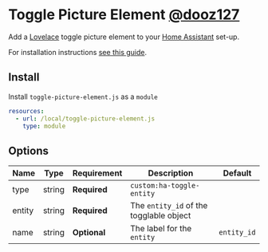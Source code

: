 # Toggle Picture Element [@dooz127](https://www.github.com/dooz127)

Add a [Lovelace](https://www.home-assistant.io/lovelace) toggle picture element to your [Home Assistant](https://www.home-assistant.io/) set-up.

For installation instructions [see this guide](https://github.com/thomasloven/hass-config/wiki/Lovelace-Plugins).


## Install

Install `toggle-picture-element.js` as a `module`

```yaml
resources:
  - url: /local/toggle-picture-element.js
    type: module
```

## Options

| Name              | Type    | Requirement  | Description                                 | Default             |
| ----------------- | ------- | ------------ | ------------------------------------------- | ------------------- |
| type              | string  | **Required** | `custom:ha-toggle-entity`                   |                     |
| entity            | string  | **Required** | The `entity_id` of the togglable object     |                     |
| name              | string  | **Optional** | The label for the `entity`                  | `entity_id`         |
